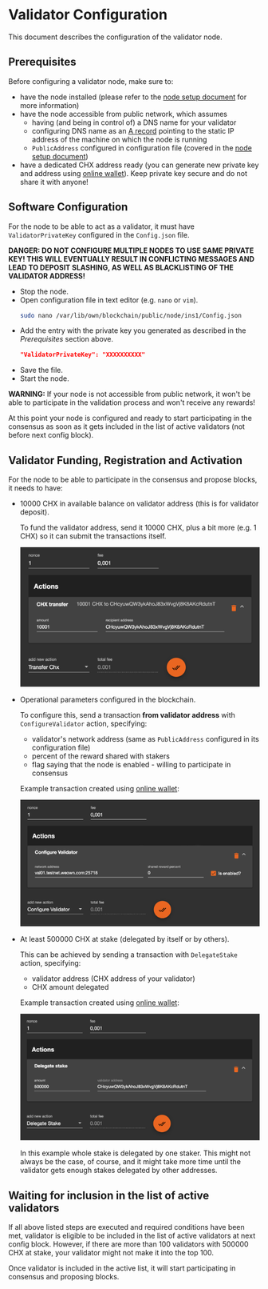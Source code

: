 # Validator Configuration

This document describes the configuration of the validator node.


## Prerequisites

Before configuring a validator node, make sure to:

- have the node installed (please refer to the [node setup document](NodeSetup.md) for more information)
- have the node accessible from public network, which assumes
    - having (and being in control of) a DNS name for your validator
    - configuring DNS name as an [A record](https://en.wikipedia.org/wiki/List_of_DNS_record_types) pointing to the static IP address of the machine on which the node is running
    - `PublicAddress` configured in configuration file (covered in the [node setup document](NodeSetup.md#expose-node-to-public-network))
- have a dedicated CHX address ready (you can generate new private key and address using [online wallet](https://wallet.weown.com/wallet)). Keep private key secure and do not share it with anyone!


## Software Configuration

For the node to be able to act as a validator, it must have `ValidatorPrivateKey` configured in the `Config.json` file.

**DANGER: DO NOT CONFIGURE MULTIPLE NODES TO USE SAME PRIVATE KEY! THIS WILL EVENTUALLY RESULT IN CONFLICTING MESSAGES AND LEAD TO DEPOSIT SLASHING, AS WELL AS BLACKLISTING OF THE VALIDATOR ADDRESS!**

- Stop the node.
- Open configuration file in text editor (e.g. `nano` or `vim`).
    ```bash
    sudo nano /var/lib/own/blockchain/public/node/ins1/Config.json
    ```
- Add the entry with the private key you generated as described in the _Prerequisites_ section above.
    ```json
    "ValidatorPrivateKey": "XXXXXXXXXX"
    ```
- Save the file.
- Start the node.

**WARNING:** If your node is not accessible from public network, it won't be able to participate in the validation process and won't receive any rewards!

At this point your node is configured and ready to start participating in the consensus as soon as it gets included in the list of active validators (not before next config block).


## Validator Funding, Registration and Activation

For the node to be able to participate in the consensus and propose blocks, it needs to have:

- 10000 CHX in available balance on validator address (this is for validator deposit).

    To fund the validator address, send it 10000 CHX, plus a bit more (e.g. 1 CHX) so it can submit the transactions itself.

    ![example transaction](ExampleTxWithTransferCxhAction.png)

- Operational parameters configured in the blockchain.

    To configure this, send a transaction **from validator address** with `ConfigureValidator` action, specifying:

    - validator's network address (same as `PublicAddress` configured in its configuration file)
    - percent of the reward shared with stakers
    - flag saying that the node is enabled - willing to participate in consensus

    Example transaction created using [online wallet](https://wallet.weown.com/wallet):

    ![example transaction](ExampleTxWithConfigureValidatorAction.png)

- At least 500000 CHX at stake (delegated by itself or by others).

    This can be achieved by sending a transaction with `DelegateStake` action, specifying:

    - validator address (CHX address of your validator)
    - CHX amount delegated

    Example transaction created using [online wallet](https://wallet.weown.com/wallet):

    ![example transaction](ExampleTxWithDelegateStakeAction.png)

    In this example whole stake is delegated by one staker. This might not always be the case, of course, and it might take more time until the validator gets enough stakes delegated by other addresses.


## Waiting for inclusion in the list of active validators

If all above listed steps are executed and required conditions have been met, validator is eligible to be included in the list of active validators at next config block. However, if there are more than 100 validators with 500000 CHX at stake, your validator might not make it into the top 100.

Once validator is included in the active list, it will start participating in consensus and proposing blocks.
